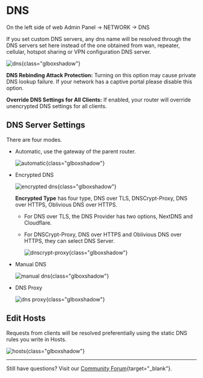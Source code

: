 # DNS

On the left side of web Admin Panel -> NETWORK -> DNS

If you set custom DNS servers, any dns name will be resolved through the DNS servers set here instead of the one obtained from wan, repeater, cellular, hotspot sharing or VPN configuration DNS server.

![dns](https://static.gl-inet.com/docs/en/4/tutorials/dns/dns_page.png){class="glboxshadow"}

**DNS Rebinding Attack Protection:** Turning on this option may cause private DNS lookup failure. If your network has a captive portal please disable this option.

**Override DNS Settings for All Clients:** If enabled, your router will override unencrypted DNS settings for all clients.

## DNS Server Settings

There are four modes.

- Automatic, use the gateway of the parent router.

    ![automatic](https://static.gl-inet.com/docs/en/4/tutorials/dns/dns_server_settings_automatic.png){class="glboxshadow"}

- Encrypted DNS

    ![encrypted dns](https://static.gl-inet.com/docs/en/4/tutorials/dns/dns_server_settings_encrypted_dns.png){class="glboxshadow"}

    **Encrypted Type** has four type, DNS over TLS, DNSCrypt-Proxy, DNS over HTTPS, Oblivious DNS over HTTPS.

    - For DNS over TLS, the DNS Provider has two options, NextDNS and Cloudflare.

    - For DNSCrypt-Proxy, DNS over HTTPS and Oblivious DNS over HTTPS, they can select DNS Server.

        ![dnscrypt-proxy](https://static.gl-inet.com/docs/en/4/tutorials/dns/dnscrypt-proxy.png){class="glboxshadow"}

- Manual DNS

    ![manual dns](https://static.gl-inet.com/docs/en/4/tutorials/dns/dns_server_settings_manual_dns.png){class="glboxshadow"}

- DNS Proxy

    ![dns proxy](https://static.gl-inet.com/docs/en/4/tutorials/dns/dns_server_settings_dns_proxy.png){class="glboxshadow"}

## Edit Hosts

Requests from clients will be resolved preferentially using the static DNS rules you write in Hosts.

![hosts](https://static.gl-inet.com/docs/en/4/tutorials/dns/edit_hosts.png){class="glboxshadow"}

---

Still have questions? Visit our [Community Forum](https://forum.gl-inet.com){target="_blank"}.
